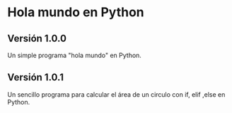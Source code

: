 # Hola mundo en Python

## Versión 1.0.0

Un simple programa "hola mundo" en Python.

## Versión 1.0.1

Un sencillo programa para calcular el área de un circulo con if, elif ,else en Python.